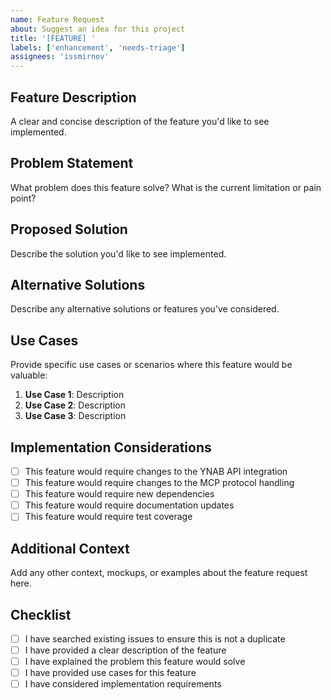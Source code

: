 ```yaml
---
name: Feature Request
about: Suggest an idea for this project
title: '[FEATURE] '
labels: ['enhancement', 'needs-triage']
assignees: 'issmirnov'
---
```


## Feature Description

A clear and concise description of the feature you'd like to see implemented.

## Problem Statement

What problem does this feature solve? What is the current limitation or pain point?

## Proposed Solution

Describe the solution you'd like to see implemented.

## Alternative Solutions

Describe any alternative solutions or features you've considered.

## Use Cases

Provide specific use cases or scenarios where this feature would be valuable:

1. **Use Case 1**: Description
2. **Use Case 2**: Description
3. **Use Case 3**: Description

## Implementation Considerations

- [ ] This feature would require changes to the YNAB API integration
- [ ] This feature would require changes to the MCP protocol handling
- [ ] This feature would require new dependencies
- [ ] This feature would require documentation updates
- [ ] This feature would require test coverage

## Additional Context

Add any other context, mockups, or examples about the feature request here.

## Checklist

- [ ] I have searched existing issues to ensure this is not a duplicate
- [ ] I have provided a clear description of the feature
- [ ] I have explained the problem this feature would solve
- [ ] I have provided use cases for this feature
- [ ] I have considered implementation requirements
